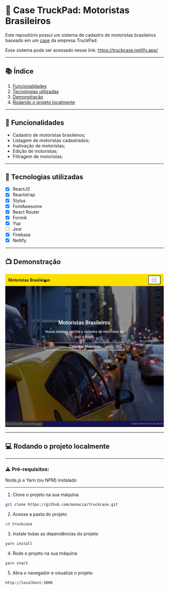 # :truck: Case TruckPad: Motoristas Brasileiros

Este repositório possui um sistema de cadastro de motoristas brasileiros baseado em um [case](./public/case.pdf) da empresa TruckPad.

Esse sistema pode ser acessado nesse link:
https://truckcase.netlify.app/

****
## :books: Índice

1. [Funcionalidades](#funcionalidades)
2. [Tecnologias utilizadas](#tecnologias)
3. [Demonstração](#demo)
4. [Rodando o projeto localmente](#local)

****
<div id='funcionalidades'/>

## :electric_plug: Funcionalidades

- Cadastro de motoristas brasileiros;
- Listagem de motoristas cadastrados;
- Inativação de motoristas;
- Edição de motoristas;
- Filtragem de motoristas.

****
<div id='tecnologias'/>

## :wrench: Tecnologias utilizadas

- [x] ReactJS
- [x] Reactstrap
- [x] Stylus
- [x] FontAwesome
- [x] React Router
- [x] Formik
- [x] Yup
- [ ] Jest
- [x] Firebase
- [x] Netlify

****
<div id='demo'/>

## :tv: Demonstração

![demo](./public/demo.gif)

****
<div id='local'/>

## :computer: Rodando o projeto localmente

****

### :warning: Pré-requisitos:

Node.js e Yarn (ou NPM) instalado

****

1. Clone o projeto na sua máquina

```sh
git clone https://github.com/annacia/truckcase.git
```

2. Acesse a pasta do projeto

```sh
cd truckcase
```

3. Instale todas as dependências do projeto

```sh
yarn install
```

4. Rode o projeto na sua máquina

```sh
yarn start
```

5. Abra o navegador e visualize o projeto

```sh
http://localhost:3000
```